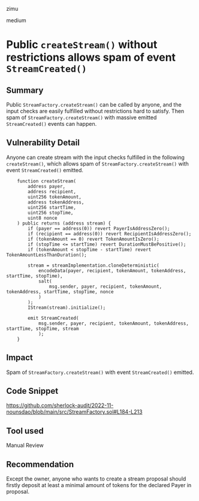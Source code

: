 zimu

medium

# Public `createStream()` without restrictions allows spam of event `StreamCreated()`

## Summary
Public `StreamFactory.createStream()` can be called by anyone, and the input checks are easily fulfilled without restrictions hard to satisfy. Then spam of `StreamFactory.createStream()` with massive emitted `StreamCreated()` events can happen.

## Vulnerability Detail
Anyone can create stream with the input checks fulfilled in the following `createStream()`, which allows spam of `StreamFactory.createStream()` with event `StreamCreated()` emitted.
```solidity
    function createStream(
        address payer,
        address recipient,
        uint256 tokenAmount,
        address tokenAddress,
        uint256 startTime,
        uint256 stopTime,
        uint8 nonce
    ) public returns (address stream) {
        if (payer == address(0)) revert PayerIsAddressZero();
        if (recipient == address(0)) revert RecipientIsAddressZero();
        if (tokenAmount == 0) revert TokenAmountIsZero();
        if (stopTime <= startTime) revert DurationMustBePositive();
        if (tokenAmount < stopTime - startTime) revert TokenAmountLessThanDuration();

        stream = streamImplementation.cloneDeterministic(
            encodeData(payer, recipient, tokenAmount, tokenAddress, startTime, stopTime),
            salt(
                msg.sender, payer, recipient, tokenAmount, tokenAddress, startTime, stopTime, nonce
            )
        );
        IStream(stream).initialize();

        emit StreamCreated(
            msg.sender, payer, recipient, tokenAmount, tokenAddress, startTime, stopTime, stream
            );
    }
```

## Impact
Spam of `StreamFactory.createStream()` with event `StreamCreated()` emitted.

## Code Snippet
https://github.com/sherlock-audit/2022-11-nounsdao/blob/main/src/StreamFactory.sol#L184-L213

## Tool used
Manual Review

## Recommendation
Except the owner, anyone who wants to create a stream proposal should firstly deposit at least a minimal amount of tokens for the declared Payer in proposal.